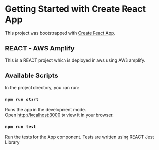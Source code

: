 # Getting Started with Create React App

This project was bootstrapped with [Create React App](https://github.com/facebook/create-react-app).

## REACT - AWS Amplify
This is a REACT project which is deployed in aws using AWS amplify.


## Available Scripts

In the project directory, you can run:

### `npm run start`

Runs the app in the development mode.\
Open [http://localhost:3000](http://localhost:3000) to view it in your browser.

### `npm run test`

Run the tests for the App component. Tests are written using REACT Jest Library



